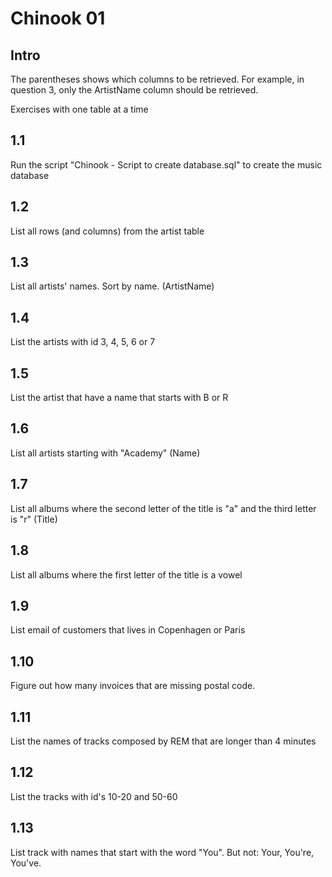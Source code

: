 # Chinook 01

## Intro

The parentheses shows which columns to be retrieved. For example, in question 3, only the ArtistName column should be retrieved.

Exercises with one table at a time

## 1.1

Run the script "Chinook - Script to create database.sql" to create the music database

## 1.2

List all rows (and columns) from the artist table

## 1.3

List all artists' names. Sort by name. (ArtistName)

## 1.4

List the artists with id 3, 4, 5, 6 or 7

## 1.5

List the artist that have a name that starts with B or R

## 1.6

List all artists starting with "Academy" (Name)

## 1.7

List all albums where the second letter of the title is "a" and the third letter is "r"
(Title)

## 1.8

List all albums where the first letter of the title is a vowel

## 1.9

List email of customers that lives in Copenhagen or Paris

## 1.10

Figure out how many invoices that are missing postal code.

## 1.11

List the names of tracks composed by REM that are longer than 4 minutes

## 1.12

List the tracks with id's 10-20 and 50-60

## 1.13

List track with names that start with the word "You". But not: Your, You're, You've.

